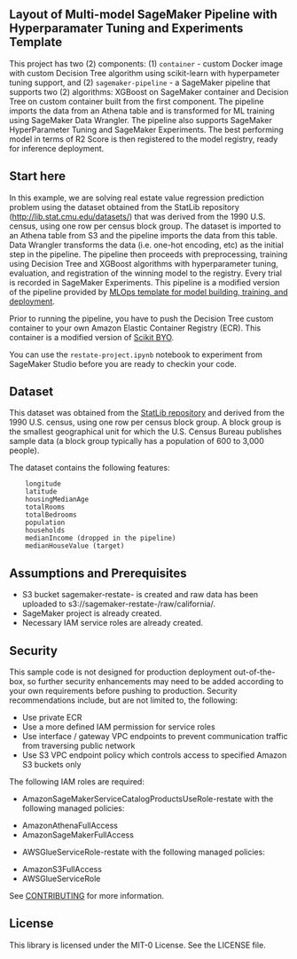 ## Layout of Multi-model SageMaker Pipeline with Hyperparamater Tuning and Experiments Template

This project has two (2) components: (1) `container` - custom Docker image with custom Decision Tree  algorithm using scikit-learn with hyperpameter tuning support, and (2) `sagemaker-pipeline` - a SageMaker pipeline that supports two (2) algorithms: XGBoost on SageMaker container and Decision Tree on custom container built from the first component. The pipeline imports the data from an Athena table and is transformed for ML training using SageMaker Data Wrangler. The pipeline also supports SageMaker HyperParameter Tuning and SageMaker Experiments. The best performing model in terms of R2 Score is then registered to the model registry, ready for inference deployment.

## Start here

In this example, we are solving real estate value regression prediction problem using the
dataset obtained from the StatLib repository (http://lib.stat.cmu.edu/datasets/) that was derived from the 1990 U.S. census, using one row per census block group. The dataset is imported to an Athena table from S3 and the pipeline imports the data from this table. Data Wrangler transforms the data (i.e. one-hot encoding, etc) as the initial step in the pipeline. The pipeline then proceeds with preprocessing, training using Decision Tree and XGBoost algorithms with hyperparameter tuning, evaluation, and registration of the winning model to the registry. Every trial is recorded in SageMaker Experiments. This pipeline is a modified version of the pipeline provided by [MLOps template for model building, training, and deployment](https://docs.aws.amazon.com/sagemaker/latest/dg/sagemaker-projects-templates-sm.html#sagemaker-projects-templates-code-commit).

Prior to running the pipeline, you have to push the Decision Tree custom container to your own Amazon Elastic Container Registry (ECR). This container is a modified version of [Scikit BYO](https://github.com/aws/amazon-sagemaker-examples/tree/main/advanced_functionality/scikit_bring_your_own/container).

You can use the `restate-project.ipynb` notebook to experiment from SageMaker Studio before you are ready to checkin your code.

## Dataset

This dataset was obtained from the [StatLib repository](http://lib.stat.cmu.edu/datasets/) and derived from the 1990 U.S. census, using one row per census block group. A block group is the smallest geographical unit for which the U.S. Census Bureau publishes sample data (a block group typically has a population of 600 to 3,000 people).

The dataset contains the following features:

```    
    longitude
    latitude
    housingMedianAge
    totalRooms
    totalBedrooms
    population
    households
    medianIncome (dropped in the pipeline)
    medianHouseValue (target)
```


## Assumptions and Prerequisites

- S3 bucket sagemaker-restate-<AWS ACCOUNT ID> is created and raw data has been uploaded to s3://sagemaker-restate-<AWS ACCOUNT ID>/raw/california/.
- SageMaker project is already created.
- Necessary IAM service roles are already created.

## Security

This sample code is not designed for production deployment out-of-the-box, so further security enhancements may need to be added according to your own requirements before pushing to production. Security recommendations include, but are not limited to, the following:
- Use private ECR
- Use a more defined IAM permission for service roles
- Use interface / gateway VPC endpoints to prevent communication traffic from traversing public network
- Use S3 VPC endpoint policy which controls access to specified Amazon S3 buckets only

The following IAM roles are required:
* AmazonSageMakerServiceCatalogProductsUseRole-restate with the following managed policies:
- AmazonAthenaFullAccess
- AmazonSageMakerFullAccess

* AWSGlueServiceRole-restate with the following managed policies:
- AmazonS3FullAccess
- AWSGlueServiceRole

See [CONTRIBUTING](CONTRIBUTING.md#security-issue-notifications) for more information.

## License

This library is licensed under the MIT-0 License. See the LICENSE file.

